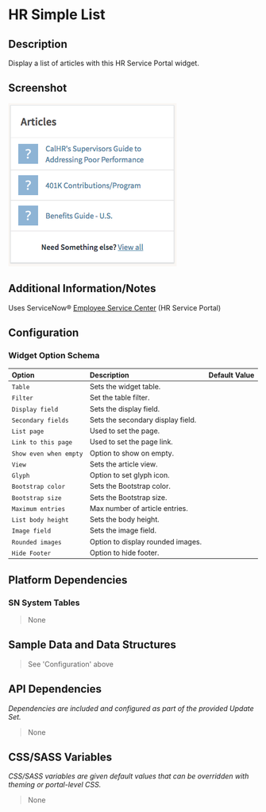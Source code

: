 # HR Simple List

## Description

Display a list of articles with this HR Service Portal widget.

## Screenshot

![HR Simple List](../../images/hr-simple-list.png)

## Additional Information/Notes

Uses ServiceNow® [Employee Service Center](https://docs.servicenow.com/bundle/kingston-hr-service-delivery/page/product/human-resources/concept/c_UseTheHRSMPortal.html) (HR Service Portal)

## Configuration

### Widget Option Schema

| Option | Description | Default Value |
| :--- | :--- | :--- |
| `Table` | Sets the widget table. |  |
| `Filter` | Set the table filter. |  |
| `Display field` | Sets the display field. |  |
| `Secondary fields` | Sets the secondary display field. |  |
| `List page` | Used to set the page. |  |
| `Link to this page` | Used to set the page link. |  |
| `Show even when empty` | Option to show on empty. |  |
| `View` | Sets the article view. |  |
| `Glyph` | Option to set glyph icon. |  |
| `Bootstrap color` | Sets the Bootstrap color. |  |
| `Bootstrap size` | Sets the Bootstrap size. |  |
| `Maximum entries` | Max number of article entries. |  |
| `List body height` | Sets the body height. |  |
| `Image field` | Sets the image field. |  |
| `Rounded images` | Option to display rounded images. |  |
| `Hide Footer` | Option to hide footer. |  |

## Platform Dependencies

### SN System Tables

> None

## Sample Data and Data Structures

> See 'Configuration' above

## API Dependencies

*Dependencies are included and configured as part of the provided Update Set.*

> None

## CSS/SASS Variables

_CSS/SASS variables are given default values that can be overridden with theming or portal-level CSS._

> None